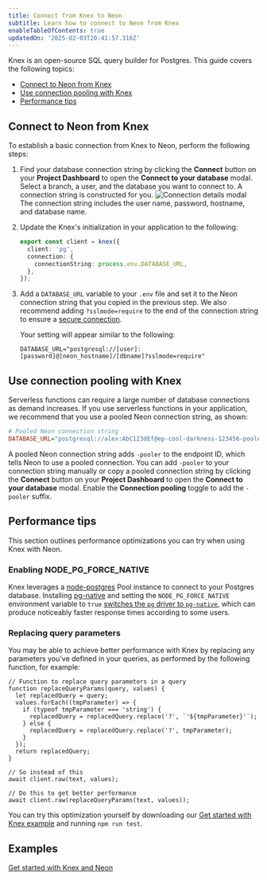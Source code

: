 ```yaml
---
title: Connect from Knex to Neon
subtitle: Learn how to connect to Neon from Knex
enableTableOfContents: true
updatedOn: '2025-02-03T20:41:57.316Z'
---
```


Knex is an open-source SQL query builder for Postgres. This guide covers the following topics:

- [Connect to Neon from Knex](#connect-to-neon-from-knex)
- [Use connection pooling with Knex](#use-connection-pooling-with-knex)
- [Performance tips](#performance-tips)

## Connect to Neon from Knex

To establish a basic connection from Knex to Neon, perform the following steps:

1. Find your database connection string by clicking the **Connect** button on your **Project Dashboard** to open the **Connect to your database** modal. Select a branch, a user, and the database you want to connect to. A connection string is constructed for you.
   ![Connection details modal](/docs/connect/connection_details.png)
   The connection string includes the user name, password, hostname, and database name.

2. Update the Knex's initialization in your application to the following:

   ```typescript {2-5}
   export const client = knex({
     client: 'pg',
     connection: {
       connectionString: process.env.DATABASE_URL,
     },
   });
   ```

3. Add a `DATABASE_URL` variable to your `.env` file and set it to the Neon connection string that you copied in the previous step. We also recommend adding `?sslmode=require` to the end of the connection string to ensure a [secure connection](/docs/connect/connect-securely).

   Your setting will appear similar to the following:

   ```text shouldWrap
   DATABASE_URL="postgresql://[user]:[password]@[neon_hostname]/[dbname]?sslmode=require"
   ```

## Use connection pooling with Knex

Serverless functions can require a large number of database connections as demand increases. If you use serverless functions in your application, we recommend that you use a pooled Neon connection string, as shown:

```ini shouldWrap
# Pooled Neon connection string
DATABASE_URL="postgresql://alex:AbC123dEf@ep-cool-darkness-123456-pooler.us-east-2.aws.neon.tech/dbname?sslmode=require"
```

A pooled Neon connection string adds `-pooler` to the endpoint ID, which tells Neon to use a pooled connection. You can add `-pooler` to your connection string manually or copy a pooled connection string by clicking the **Connect** button on your **Project Dashboard** to open the **Connect to your database** modal. Enable the **Connection pooling** toggle to add the `-pooler` suffix.

## Performance tips

This section outlines performance optimizations you can try when using Knex with Neon.

### Enabling NODE_PG_FORCE_NATIVE

Knex leverages a [node-postgres](https://node-postgres.com) Pool instance to connect to your Postgres database. Installing [pg-native](https://npmjs.com/package/pg-native) and setting the `NODE_PG_FORCE_NATIVE` environment variable to `true` [switches the `pg` driver to `pg-native`](https://github.com/brianc/node-postgres/blob/master/packages/pg/lib/index.js#L31-L34), which can produce noticeably faster response times according to some users.

### Replacing query parameters

You may be able to achieve better performance with Knex by replacing any parameters you've defined in your queries, as performed by the following function, for example:

```tsx
// Function to replace query parameters in a query
function replaceQueryParams(query, values) {
  let replacedQuery = query;
  values.forEach((tmpParameter) => {
    if (typeof tmpParameter === 'string') {
      replacedQuery = replacedQuery.replace('?', `'${tmpParameter}'`);
    } else {
      replacedQuery = replacedQuery.replace('?', tmpParameter);
    }
  });
  return replacedQuery;
}

// So instead of this
await client.raw(text, values);

// Do this to get better performance
await client.raw(replaceQueryParams(text, values));
```

You can try this optimization yourself by downloading our [Get started with Knex example](#examples) and running `npm run test`.

## Examples

<DetailIconCards>

<a href="https://github.com/crialabs/examples/tree/main/with-knex" description="Get started with Knex and Neon" icon="github">Get started with Knex and Neon</a>

</DetailIconCards>

<NeedHelp/>
